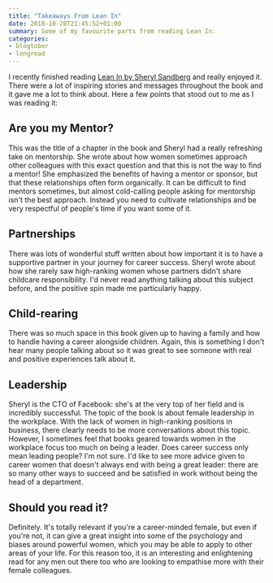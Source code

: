 ```yaml
---
title: "Takeaways From Lean In"
date: 2018-10-20T21:45:52+01:00
summary: Some of my favourite parts from reading Lean In.
categories:
- blogtober
- longread
---
```


I recently finished reading [Lean In by Sheryl Sandberg](https://www.amazon.co.uk/Lean-Women-Work-Will-Lead/dp/0753541645/) and really enjoyed it. There were a lot of inspiring stories and messages throughout the book and it gave me a lot to think about. Here a few points that stood out to me as I was reading it:

## Are you my Mentor?

This was the title of a chapter in the book and Sheryl had a really refreshing take on mentorship. She wrote about how women sometimes approach other colleagues with this exact question and that this is not the way to find a mentor! She emphasized the benefits of having a mentor or sponsor, but that these relationships often form organically. It can be difficult to find mentors sometimes, but almost cold-calling people asking for mentorship isn't the best approach. Instead you need to cultivate relationships and be very respectful of people's time if you want some of it.

## Partnerships

There was lots of wonderful stuff written about how important it is to have a supportive partner in your journey for career success. Sheryl wrote about how she rarely saw high-ranking women whose partners didn't share childcare responsibility. I'd never read anything talking about this subject before, and the positive spin made me particularly happy.

## Child-rearing

There was so much space in this book given up to having a family and how to handle having a career alongside children. Again, this is something I don't hear many people talking about so it was great to see someone with real and positive experiences talk about it.

## Leadership

Sheryl is the CTO of Facebook: she's at the very top of her field and is incredibly successful. The topic of the book is about female leadership in the workplace. With the lack of women in high-ranking positions in business, there clearly needs to be more conversations about this topic. However, I sometimes feel that books geared towards women in the workplace focus too much on being a leader. Does career success only mean leading people? I'm not sure. I'd like to see more advice given to career women that doesn't always end with being a great leader: there are so many other ways to succeed and be satisfied in work without being the head of a department.

## Should you read it?

Definitely. It's totally relevant if you're a career-minded female, but even if you're not, it can give a great insight into some of the psychology and biases around powerful women, which you may be able to apply to other areas of your life. For this reason too, it is an interesting and enlightening read for any men out there too who are looking to empathise more with their female colleagues.
